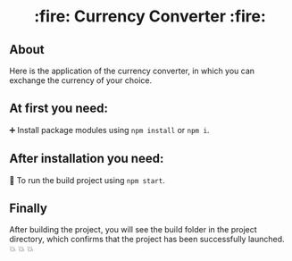 <h1 align="center">:fire:&nbspCurrency Converter&nbsp:fire:</h1>

## About
<p>Here is the application of the currency converter, in which you can exchange the currency of your choice.</p>

## At first you need: 
:heavy_plus_sign: Install package modules using `npm install` or `npm i`.

## After installation you need:
:wrench: To run the build project using `npm start`.

## Finally
After building the project, you will see the build folder in the project directory, which confirms that the project has been successfully launched. :boom: :boom: :boom:

